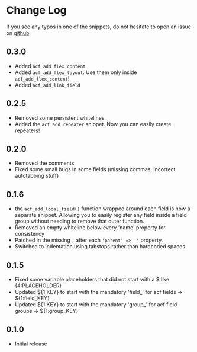 # Change Log

If you see any typos in one of the snippets, do not hesitate to open an issue on [github](https://github.com/timlogemann/code-acf-snippets)

## 0.3.0
- Added `acf_add_flex_content`
- Added `acf_add_flex_layout`. Use them only inside `acf_add_flex_content`!
- Added `acf_add_link_field`

## 0.2.5
- Removed some persistent whitelines
- Added the `acf_add_repeater` snippet. Now you can easily create repeaters!

## 0.2.0
- Removed the comments
- Fixed some small bugs in some fields (missing commas, incorrect autotabbing stuff)

## 0.1.6
- the `acf_add_local_field()` function wrapped around each field is now a separate snippet. Allowing you to easily register any field inside a field group without needing to remove that outer function.
- Removed an empty whiteline below every 'name' property for consistency
- Patched in the missing `,` after each `'parent' => ''` property.
- Switched to indentation using tabstops rather than hardcoded spaces

## 0.1.5
- Fixed some variable placeholders that did not start with a $ like {4:PLACEHOLDER}
- Updated ${1:KEY} to start with the mandatory 'field_' for acf fields -> ${1:field_KEY}
- Updated ${1:KEY} to start with the mandatory 'group_' for acf field groups -> ${1:group_KEY}

## 0.1.0
- Initial release

